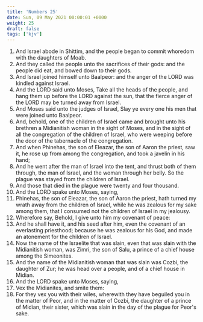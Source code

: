 ```yaml
---
title: 'Numbers 25'
date: Sun, 09 May 2021 00:00:01 +0000
weight: 25
draft: false
tags: ['kjv'] 
---
```


1. And Israel abode in Shittim, and the people began to commit whoredom with the daughters of Moab.
2. And they called the people unto the sacrifices of their gods: and the people did eat, and bowed down to their gods.
3. And Israel joined himself unto Baalpeor: and the anger of the LORD was kindled against Israel.
4. And the LORD said unto Moses, Take all the heads of the people, and hang them up before the LORD against the sun, that the fierce anger of the LORD may be turned away from Israel.
5. And Moses said unto the judges of Israel, Slay ye every one his men that were joined unto Baalpeor.
6. And, behold, one of the children of Israel came and brought unto his brethren a Midianitish woman in the sight of Moses, and in the sight of all the congregation of the children of Israel, who were weeping before the door of the tabernacle of the congregation.
7. And when Phinehas, the son of Eleazar, the son of Aaron the priest, saw it, he rose up from among the congregation, and took a javelin in his hand;
8. And he went after the man of Israel into the tent, and thrust both of them through, the man of Israel, and the woman through her belly. So the plague was stayed from the children of Israel.
9. And those that died in the plague were twenty and four thousand.
10. And the LORD spake unto Moses, saying,
11. Phinehas, the son of Eleazar, the son of Aaron the priest, hath turned my wrath away from the children of Israel, while he was zealous for my sake among them, that I consumed not the children of Israel in my jealousy.
12. Wherefore say, Behold, I give unto him my covenant of peace:
13. And he shall have it, and his seed after him, even the covenant of an everlasting priesthood; because he was zealous for his God, and made an atonement for the children of Israel.
14. Now the name of the Israelite that was slain, even that was slain with the Midianitish woman, was Zimri, the son of Salu, a prince of a chief house among the Simeonites.
15. And the name of the Midianitish woman that was slain was Cozbi, the daughter of Zur; he was head over a people, and of a chief house in Midian.
16. And the LORD spake unto Moses, saying,
17. Vex the Midianites, and smite them:
18. For they vex you with their wiles, wherewith they have beguiled you in the matter of Peor, and in the matter of Cozbi, the daughter of a prince of Midian, their sister, which was slain in the day of the plague for Peor's sake.
